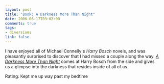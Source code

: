 ```yaml
--- 
layout: post
title: "Book: A Darkness More Than Night"
date: 2006-06-17T03:02:00
comments: true
tags:
- diversions
link: false
---
```

I have enjoyed all of Michael Connelly's _Harry Bosch_ novels, and was pleasantly surprised to discover that I had missed a couple along the way. _<a href="http://www.ereader.com/product/detail/1870?book=A_Darkness_More_Than_Night" title="A Darkness More Than Night">A Darkness More Than Night</a>_ comes at Harry Bosch from the side and gives us a glimpse into the darkness that resides inside of all of us.

Rating: Kept me up way past my bedtime
